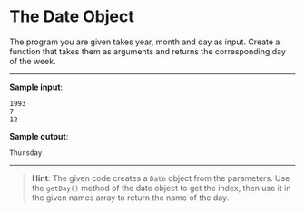 # The Date Object

The program you are given takes year, month and day as input. Create a function that takes them as arguments and returns the corresponding day of the week.

---

**Sample input**:
```
1993
7
12
```

**Sample output**:
```
Thursday
```

---

>**Hint**: The given code creates a `Date` object from the parameters. Use the `getDay()` method of the date object to get the index, then use it in the given names array to return the name of the day.
